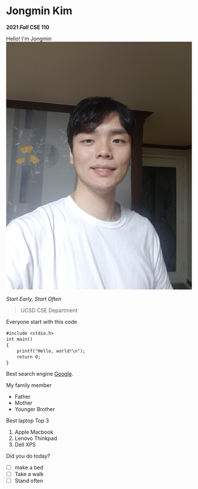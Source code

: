 # Jongmin Kim

**2021 _Fall_ CSE 110**

Hello! I'm Jongmin
![Hello!](/myface.jpg)

*Start Early, Start Often*

> UCSD CSE Department

Everyone start with this code

```
#include <stdio.h>
int main()
{
    printf("Hello, world!\n");
    return 0;
}
```

Best search engine [Google](http://google.com).

My family member
- Father
- Mother
- Younger Brother

Best laptop Top 3
1. Apple Macbook
2. Lenovo Thinkpad
3. Dell XPS

Did you do today?
- [ ] make a bed
- [ ] Take a walk
- [ ] Stand often